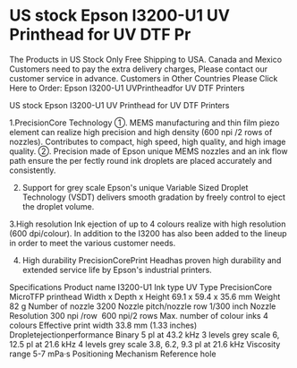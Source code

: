 # US stock Epson I3200-U1 UV Printhead for UV DTF Pr


The Products in US Stock Only Free Shipping to USA.
Canada and Mexico Customers need to pay the extra delivery charges, Please contact our customer service in advance.
Customers in Other Countries Please Click Here to Order:
Epson I3200-U1 UVPrintheadfor UV DTF Printers

US stock Epson I3200-U1 UV Printhead for UV DTF Printers

1.PrecisionCore Technology
①. MEMS manufacturing and thin film piezo element can realize high precision and high density (600 npi /2 rows of nozzles). Contributes to compact, high speed, high quality, and high image quality.
②. Precision made of Epson unique MEMS nozzles and an ink flow path ensure the per fectly round ink droplets are placed accurately and consistently.

2. Support for grey scale
Epson's unique Variable Sized Droplet Technology
(VSDT) delivers smooth gradation by freely control to
eject the droplet volume.

3.High resolution
Ink ejection of up to 4 colours realize with high resolution (600 dpi/colour). In addition to the I3200 has also been added to the lineup in order to meet the various customer needs.

4. High durability
PrecisionCorePrint Headhas proven high durability and extended service life by Epson's industrial printers.

Specifications
Product name	I3200-U1
Ink type	UV
Type	PrecisionCore MicroTFP printhead
Width x Depth x    Height	69.1 x 59.4 x 35.6 mm
Weight	82 g
Number of nozzle	3200
Nozzle pitch/nozzle    row	1/300 inch
Nozzle Resolution	300 npi /row  600 npi/2    rows
Max. number of    colour inks	4 colours
Effective print    width	33.8 mm (1.33 inches)
Dropletejectionperformance	Binary	5 pl at 43.2 kHz
3    levels grey scale	6, 12.5 pl at 21.6 kHz
4 levels grey scale	3.8, 6.2, 9.3 pl at 21.6 kHz
Viscosity range	5-7 mPa·s
Positioning    Mechanism	Reference hole

